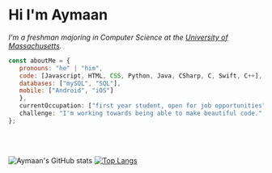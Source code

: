 <h1> Hi I'm Aymaan </h1>


<p><em>I'm a freshman majoring in Computer Science at the <a href="https://umass.edu/">University of Massachusetts</a>.</em></p>


```javascript
const aboutMe = {
   pronouns: "he" | "him",
   code: [Javascript, HTML, CSS, Python, Java, CSharp, C, Swift, C++],
   databases: ["mySQL", "SQL"],
   mobile: ["Android", "iOS"]
   },
   currentOccupation: ["first year student, open for job opportunities"],
   challenge: "I'm working towards being able to make beautiful code.",
};
```
</br></br>

![Aymaan's GitHub stats](https://github-readme-stats.vercel.app/api?username=ashaikh23&show_icons=true&theme=radical)
[![Top Langs](https://github-readme-stats.vercel.app/api/top-langs/?username=ashaikh23)](https://github.com/ashaikh23/github-readme-stats)
